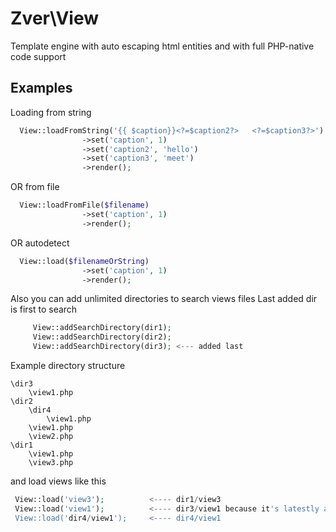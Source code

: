 # Zver\View

Template engine with auto escaping html entities and with full PHP-native code support

## Examples

Loading from string
```php
  View::loadFromString('{{ $caption}}<?=$caption2?>   <?=$caption3?>')
                ->set('caption', 1)
                ->set('caption2', 'hello')
                ->set('caption3', 'meet')
                ->render();
```
OR from file
```php
  View::loadFromFile($filename)
                ->set('caption', 1)
                ->render();
```
OR autodetect
```php
  View::load($filenameOrString)
                ->set('caption', 1)
                ->render();
```
Also you can add unlimited directories to search views files
Last added dir is first to search
```php
     View::addSearchDirectory(dir1);
     View::addSearchDirectory(dir2);
     View::addSearchDirectory(dir3); <--- added last
```

Example directory structure
```
\dir3
	\view1.php
\dir2
    \dir4
        \view1.php
	\view1.php
	\view2.php
\dir1
	\view1.php
	\view3.php
```

and load views like this
```php
 View::load('view3');          <---- dir1/view3
 View::load('view1');          <---- dir3/view1 because it's latestly added
 View::load('dir4/view1');     <---- dir4/view1
```
